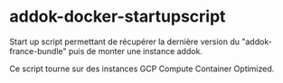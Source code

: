 # addok-docker-startupscript

Start up script permettant de récupérer la dernière version du "addok-france-bundle" puis de monter une instance addok.

Ce script tourne sur des instances GCP Compute Container Optimized.

